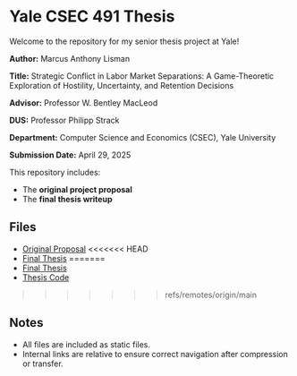  # Yale CSEC 491 Thesis
 Welcome to the repository for my senior thesis project at Yale!
   <p><p/>
    <p><strong>Author:</strong> Marcus Anthony Lisman</p>
    <p><strong>Title:</strong> Strategic Conflict in Labor Market Separations: A Game-Theoretic Exploration of Hostility, Uncertainty, and
        Retention Decisions</p>
    <p><strong>Advisor:</strong> Professor W. Bentley MacLeod</p>
    <p><strong>DUS:</strong> Professor Philipp Strack</p>
    <p><strong>Department:</strong> Computer Science and Economics (CSEC), Yale University</p>
    <p><strong>Submission Date:</strong> April 29, 2025</p>

This repository includes:

- The **original project proposal**
- The **final thesis writeup**

## Files

- [Original Proposal](proposal.pdf)
<<<<<<< HEAD
- [Final Thesis](test.pdf)
=======
- [Final Thesis](thesis.pdf)
- [Thesis Code](markov-model-qlV2.jl)
>>>>>>> refs/remotes/origin/main

## Notes
- All files are included as static files.
- Internal links are relative to ensure correct navigation after compression or transfer.
